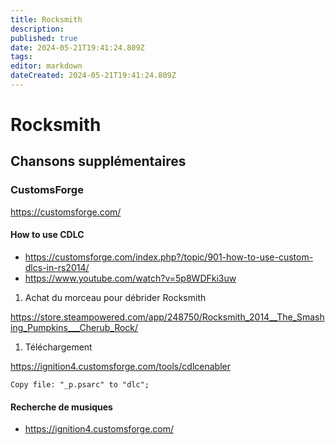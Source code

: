 ```yaml
---
title: Rocksmith
description: 
published: true
date: 2024-05-21T19:41:24.809Z
tags: 
editor: markdown
dateCreated: 2024-05-21T19:41:24.809Z
---
```


# Rocksmith

## Chansons supplémentaires

### CustomsForge

<https://customsforge.com/>

#### How to use CDLC

- <https://customsforge.com/index.php?/topic/901-how-to-use-custom-dlcs-in-rs2014/>
- <https://www.youtube.com/watch?v=5p8WDFki3uw>

1. Achat du morceau pour débrider Rocksmith

<https://store.steampowered.com/app/248750/Rocksmith_2014__The_Smashing_Pumpkins___Cherub_Rock/>

1. Téléchargement

<https://ignition4.customsforge.com/tools/cdlcenabler>

`Copy file: "_p.psarc" to "dlc";`

#### Recherche de musiques

- <https://ignition4.customsforge.com/>

